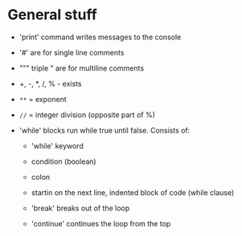 # General stuff 
* 'print' command writes messages to the console
* '#' are for single line comments
* """ triple " are for multiline comments 

* +, -, *, /, % - exists
* `**` = exponent
* `//` = integer division (opposite part of %)
 
* 'while' blocks run while true until false. Consists of:
  - 'while' keyword
  - condition (boolean)
  - colon
  - startin on the next line, indented block of code (while clause)

  - 'break' breaks out of the loop
  - 'continue' continues the loop from the top
